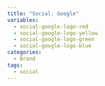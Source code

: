 ```yaml
---
title: "Social: Google"
variables:
  - social-google-logo-red
  - social-google-logo-yellow
  - social-google-logo-green
  - social-google-logo-blue
categories:
  - Brand
tags:
  - social
---
```

